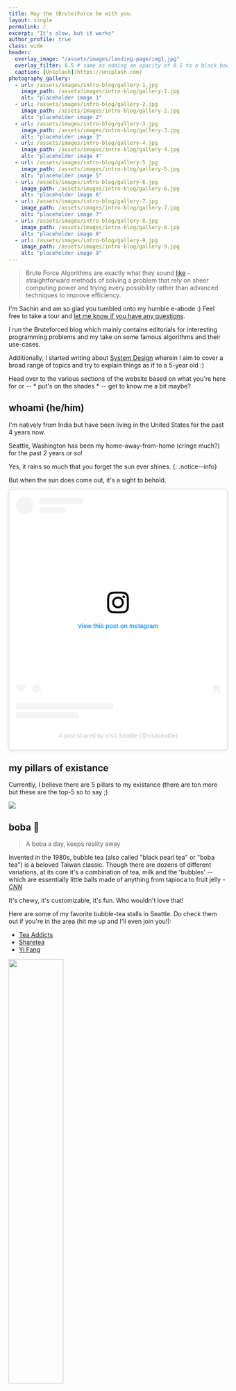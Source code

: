 ```yaml
---
title: May the (Brute)Force be with you.
layout: single
permalink: /
excerpt: "It's slow, but it works"  
author_profile: true
class: wide
header:
  overlay_image: "/assets/images/landing-page/img1.jpg"
  overlay_filter: 0.5 # same as adding an opacity of 0.5 to a black background
  caption: [Unsplash](https://unsplash.com) 
photography_gallery:
  - url: /assets/images/intro-blog/gallery-1.jpg
    image_path: /assets/images/intro-blog/gallery-1.jpg
    alt: "placeholder image 1"
  - url: /assets/images/intro-blog/gallery-2.jpg
    image_path: /assets/images/intro-blog/gallery-2.jpg
    alt: "placeholder image 2"
  - url: /assets/images/intro-blog/gallery-3.jpg
    image_path: /assets/images/intro-blog/gallery-3.jpg
    alt: "placeholder image 3"
  - url: /assets/images/intro-blog/gallery-4.jpg
    image_path: /assets/images/intro-blog/gallery-4.jpg
    alt: "placeholder image 4"
  - url: /assets/images/intro-blog/gallery-5.jpg
    image_path: /assets/images/intro-blog/gallery-5.jpg
    alt: "placeholder image 5"
  - url: /assets/images/intro-blog/gallery-6.jpg
    image_path: /assets/images/intro-blog/gallery-6.jpg
    alt: "placeholder image 6"
  - url: /assets/images/intro-blog/gallery-7.jpg
    image_path: /assets/images/intro-blog/gallery-7.jpg
    alt: "placeholder image 7"
  - url: /assets/images/intro-blog/gallery-8.jpg
    image_path: /assets/images/intro-blog/gallery-8.jpg
    alt: "placeholder image 8"
  - url: /assets/images/intro-blog/gallery-9.jpg
    image_path: /assets/images/intro-blog/gallery-9.jpg
    alt: "placeholder image 9"
---
```


> Brute Force Algorithms are exactly what they sound [like](https://www.freecodecamp.org/news/brute-force-algorithms-explained/) – straightforward methods of solving a problem that rely on sheer computing power and trying every possibility rather than advanced techniques to improve efficiency.

I'm Sachin and am so glad you tumbled onto my humble e-abode :) Feel free to take a tour and [let me know if you have any questions](mailto:sachinmalhotra1993@gmail.com).

I run the Bruteforced blog which mainly contains editorials for interesting programming problems and my take on some famous algorithms and their use-cases. 

Additionally, I started writing about [System Design](/systemdesign) wherein I aim to cover a broad range of topics and try to explain things as if to a 5-year old :) 

Head over to the various sections of the website based on what you're here for or -- \* put's on the shades \* -- get to know me a bit maybe?

## whoami (he/him)

I'm natively from India but have been living in the United States for the past 4 years now. 

Seattle, Washington has been my home-away-from-home (cringe much?) for the past 2 years or so! 

Yes, it rains so much that you forget the sun ever shines. 
{: .notice--info}

But when the sun does come out, it's a sight to behold.

<blockquote class="instagram-media" data-instgrm-captioned data-instgrm-permalink="https://www.instagram.com/p/CL-wj1jjAZG/?utm_source=ig_embed&amp;utm_campaign=loading" data-instgrm-version="14" style=" background:#FFF; border:0; border-radius:3px; box-shadow:0 0 1px 0 rgba(0,0,0,0.5),0 1px 10px 0 rgba(0,0,0,0.15); margin: 1px; max-width:540px; min-width:326px; padding:0; width:99.375%; width:-webkit-calc(100% - 2px); width:calc(100% - 2px);"><div style="padding:16px;"> <a href="https://www.instagram.com/p/CL-wj1jjAZG/?utm_source=ig_embed&amp;utm_campaign=loading" style=" background:#FFFFFF; line-height:0; padding:0 0; text-align:center; text-decoration:none; width:100%;" target="_blank"> <div style=" display: flex; flex-direction: row; align-items: center;"> <div style="background-color: #F4F4F4; border-radius: 50%; flex-grow: 0; height: 40px; margin-right: 14px; width: 40px;"></div> <div style="display: flex; flex-direction: column; flex-grow: 1; justify-content: center;"> <div style=" background-color: #F4F4F4; border-radius: 4px; flex-grow: 0; height: 14px; margin-bottom: 6px; width: 100px;"></div> <div style=" background-color: #F4F4F4; border-radius: 4px; flex-grow: 0; height: 14px; width: 60px;"></div></div></div><div style="padding: 19% 0;"></div> <div style="display:block; height:50px; margin:0 auto 12px; width:50px;"><svg width="50px" height="50px" viewBox="0 0 60 60" version="1.1" xmlns="https://www.w3.org/2000/svg" xmlns:xlink="https://www.w3.org/1999/xlink"><g stroke="none" stroke-width="1" fill="none" fill-rule="evenodd"><g transform="translate(-511.000000, -20.000000)" fill="#000000"><g><path d="M556.869,30.41 C554.814,30.41 553.148,32.076 553.148,34.131 C553.148,36.186 554.814,37.852 556.869,37.852 C558.924,37.852 560.59,36.186 560.59,34.131 C560.59,32.076 558.924,30.41 556.869,30.41 M541,60.657 C535.114,60.657 530.342,55.887 530.342,50 C530.342,44.114 535.114,39.342 541,39.342 C546.887,39.342 551.658,44.114 551.658,50 C551.658,55.887 546.887,60.657 541,60.657 M541,33.886 C532.1,33.886 524.886,41.1 524.886,50 C524.886,58.899 532.1,66.113 541,66.113 C549.9,66.113 557.115,58.899 557.115,50 C557.115,41.1 549.9,33.886 541,33.886 M565.378,62.101 C565.244,65.022 564.756,66.606 564.346,67.663 C563.803,69.06 563.154,70.057 562.106,71.106 C561.058,72.155 560.06,72.803 558.662,73.347 C557.607,73.757 556.021,74.244 553.102,74.378 C549.944,74.521 548.997,74.552 541,74.552 C533.003,74.552 532.056,74.521 528.898,74.378 C525.979,74.244 524.393,73.757 523.338,73.347 C521.94,72.803 520.942,72.155 519.894,71.106 C518.846,70.057 518.197,69.06 517.654,67.663 C517.244,66.606 516.755,65.022 516.623,62.101 C516.479,58.943 516.448,57.996 516.448,50 C516.448,42.003 516.479,41.056 516.623,37.899 C516.755,34.978 517.244,33.391 517.654,32.338 C518.197,30.938 518.846,29.942 519.894,28.894 C520.942,27.846 521.94,27.196 523.338,26.654 C524.393,26.244 525.979,25.756 528.898,25.623 C532.057,25.479 533.004,25.448 541,25.448 C548.997,25.448 549.943,25.479 553.102,25.623 C556.021,25.756 557.607,26.244 558.662,26.654 C560.06,27.196 561.058,27.846 562.106,28.894 C563.154,29.942 563.803,30.938 564.346,32.338 C564.756,33.391 565.244,34.978 565.378,37.899 C565.522,41.056 565.552,42.003 565.552,50 C565.552,57.996 565.522,58.943 565.378,62.101 M570.82,37.631 C570.674,34.438 570.167,32.258 569.425,30.349 C568.659,28.377 567.633,26.702 565.965,25.035 C564.297,23.368 562.623,22.342 560.652,21.575 C558.743,20.834 556.562,20.326 553.369,20.18 C550.169,20.033 549.148,20 541,20 C532.853,20 531.831,20.033 528.631,20.18 C525.438,20.326 523.257,20.834 521.349,21.575 C519.376,22.342 517.703,23.368 516.035,25.035 C514.368,26.702 513.342,28.377 512.574,30.349 C511.834,32.258 511.326,34.438 511.181,37.631 C511.035,40.831 511,41.851 511,50 C511,58.147 511.035,59.17 511.181,62.369 C511.326,65.562 511.834,67.743 512.574,69.651 C513.342,71.625 514.368,73.296 516.035,74.965 C517.703,76.634 519.376,77.658 521.349,78.425 C523.257,79.167 525.438,79.673 528.631,79.82 C531.831,79.965 532.853,80.001 541,80.001 C549.148,80.001 550.169,79.965 553.369,79.82 C556.562,79.673 558.743,79.167 560.652,78.425 C562.623,77.658 564.297,76.634 565.965,74.965 C567.633,73.296 568.659,71.625 569.425,69.651 C570.167,67.743 570.674,65.562 570.82,62.369 C570.966,59.17 571,58.147 571,50 C571,41.851 570.966,40.831 570.82,37.631"></path></g></g></g></svg></div><div style="padding-top: 8px;"> <div style=" color:#3897f0; font-family:Arial,sans-serif; font-size:14px; font-style:normal; font-weight:550; line-height:18px;">View this post on Instagram</div></div><div style="padding: 12.5% 0;"></div> <div style="display: flex; flex-direction: row; margin-bottom: 14px; align-items: center;"><div> <div style="background-color: #F4F4F4; border-radius: 50%; height: 12.5px; width: 12.5px; transform: translateX(0px) translateY(7px);"></div> <div style="background-color: #F4F4F4; height: 12.5px; transform: rotate(-45deg) translateX(3px) translateY(1px); width: 12.5px; flex-grow: 0; margin-right: 14px; margin-left: 2px;"></div> <div style="background-color: #F4F4F4; border-radius: 50%; height: 12.5px; width: 12.5px; transform: translateX(9px) translateY(-18px);"></div></div><div style="margin-left: 8px;"> <div style=" background-color: #F4F4F4; border-radius: 50%; flex-grow: 0; height: 20px; width: 20px;"></div> <div style=" width: 0; height: 0; border-top: 2px solid transparent; border-left: 6px solid #f4f4f4; border-bottom: 2px solid transparent; transform: translateX(16px) translateY(-4px) rotate(30deg)"></div></div><div style="margin-left: auto;"> <div style=" width: 0px; border-top: 8px solid #F4F4F4; border-right: 8px solid transparent; transform: translateY(16px);"></div> <div style=" background-color: #F4F4F4; flex-grow: 0; height: 12px; width: 16px; transform: translateY(-4px);"></div> <div style=" width: 0; height: 0; border-top: 8px solid #F4F4F4; border-left: 8px solid transparent; transform: translateY(-4px) translateX(8px);"></div></div></div> <div style="display: flex; flex-direction: column; flex-grow: 1; justify-content: center; margin-bottom: 24px;"> <div style=" background-color: #F4F4F4; border-radius: 4px; flex-grow: 0; height: 14px; margin-bottom: 6px; width: 224px;"></div> <div style=" background-color: #F4F4F4; border-radius: 4px; flex-grow: 0; height: 14px; width: 144px;"></div></div></a><p style=" color:#c9c8cd; font-family:Arial,sans-serif; font-size:14px; line-height:17px; margin-bottom:0; margin-top:8px; overflow:hidden; padding:8px 0 7px; text-align:center; text-overflow:ellipsis; white-space:nowrap;"><a href="https://www.instagram.com/p/CL-wj1jjAZG/?utm_source=ig_embed&amp;utm_campaign=loading" style=" color:#c9c8cd; font-family:Arial,sans-serif; font-size:14px; font-style:normal; font-weight:normal; line-height:17px; text-decoration:none;" target="_blank">A post shared by Visit Seattle (@visitseattle)</a></p></div></blockquote> <script async src="//www.instagram.com/embed.js"></script>

## my pillars of existance

Currently, I believe there are 5 pillars to my existance (there are ton more but these are the top-5 so to say ;)

<img src="./assets/images/introgif.gif">

## boba 🍨

> A boba a day, keeps reality away

Invented in the 1980s, bubble tea (also called "black pearl tea" or "boba tea") is a beloved Taiwan classic. Though there are dozens of different variations, at its core it's a combination of tea, milk and the 'bubbles' -- which are essentially little balls made of anything from tapioca to fruit jelly - *[CNN](https://edition.cnn.com/travel/article/taiwan-bubble-tea-origins/index.html#:~:text=Invented%20in%20the%201980s%2C%20bubble,from%20tapioca%20to%20fruit%20jelly.)*

It's chewy, it's customizable, it's fun. Who wouldn't love that! 

Here are some of my favorite bubble-tea stalls in Seattle. Do check them out if you're in the area (hit me up and I'll even join you!):

* [Tea Addicts](https://www.teaaddictsboba.com/)
* [Sharetea](https://www.1992sharetea.com/)
* [Yi Fang](https://www.yifangteapnw.com/)

<img src="./assets/images/intro-blog/boba.png" style="height: 50%; width: 50%" />

## work 🍩

C++ gets me high but Python is fun. Love the async-await in C# and Java, well, it's been too long since I programmed in Java. 

Currently working as a Software Developer with the Azure DNS team at Microsoft. Here's a brief introduction to DNS if you need one. 

<img src="./assets/images/intro-blog/dns.png" />

For more amazing comics like above, head over to [Wizard Zines](https://wizardzines.com/).

## travel 🌎

COVID and Travel don't really go well as we all know by now. After getting vaccinated, some avenues for travel did open up in 2021 but you gotta be able to adjust to a lot of uncertainty and a million nasal swabs to really visit any place. And to that extent, some things - restaurants, hidden gems, etc - are never going to be the same.

Still, I was lucky enough to travel to a couple of countries this year. Here are some of the photos from my escapades.

{% include gallery id="photography_gallery" layout="half" caption="Some of the photos from my recent travels to (guess?)." %}

## cooking 🍔 🍟 🌭 🍕

No takeout food? No problem! 

The world responded strongly to the absence of restaurants serving their favorite food. Sure, revenues for Uber Easts and Doordash and the likes went up, but the pandemic caused a lot of folks to really spend some time and fix up their diets :)

> What's the best way to fix up your diet? Well, cook your own food!

I've been experimenting a lot with baking and cooking, especially trying all sorts of things in the India cuisine. Specifically, I follow these three channels a lot and try to whip up something over the weekends.

* [Your Food Lab](https://www.youtube.com/channel/UCe2JAC5FUfbxLCfAvBWmNJA)
* [Ranveer Brar](https://www.youtube.com/c/ChefRanveer) and
* [Kunal Kapoor](https://www.youtube.com/c/KunalKapur)

I'm also a string believer in the vegan movement and the delicious food that's coming out of it! Not a vegan just yet but definitely keeping my sights on it for future. To that extent, two absolutely amazing channels with some great vegan dishes -- from sweet to savoury and drinks, they have everything -- are as follows:

* [Pick Up Limes](https://www.youtube.com/c/PickUpLimes)
* [Rainbow Plant Life](https://www.youtube.com/c/RainbowPlantLife)

Go check them out and if you do end up making something amazing, feel free to share in the comments :)